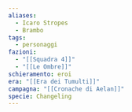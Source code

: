 ```yaml
---
aliases:
  - Icaro Stropes
  - Brambo
tags:
  - personaggi
fazioni:
  - "[[Squadra 4]]"
  - "[[Le Ombre]]"
schieramento: eroi
era: "[[Era dei Tumulti]]"
campagna: "[[Cronache di Aelan]]"
specie: Changeling
---
```

